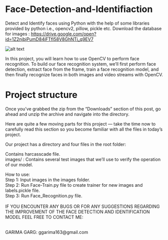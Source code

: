# Face-Detection-and-Identifiaction
Detect and Identify faces using Python with the help of some libraries provided by python i.e., opencv2, pillow, pickle etc.
Download the database for images :
https://drive.google.com/open?id=1Z2njbjPumD84iFTfl58V8GhNTi_q9EV7

<img src="https://s3-us-west-2.amazonaws.com/static.pyimagesearch.com/opencv-face-recognition/opencv_face_reco_animation.gif" alt="alt text" align="middle"/>

In this project, you will learn how to use OpenCV to perform face recognition. To build our face recognition system, we’ll first perform face detection, extract face from the frame, train a face recognition model, and then finally recognize faces in both images and video streams with OpenCV.

# Project structure
Once you’ve grabbed the zip from the “Downloads” section of this post, go ahead and unzip the archive and navigate into the directory.

Here are quite a few moving parts for this project — take the time now to carefully read this section so you become familiar with all the files in today’s project.

Our project has a directory and four files in the root folder:</br>

Contains harcasscade file. </br>
images/ : Contains several test images that we’ll use to verify the operation of our model.</br>

How to use:</br>
Step 1: Input images in the images folder.</br>
Step 2: Run Face-Train.py file to create trainer for new images and labels.pickle file.</br>
Step 3: Run Face_Recognition.py file.
</br>
</br>
IF YOU ENCOUNTER ANY BUGS OR FOR ANY SUGGESTIONS REGARDING THE IMPROVEMENT OF THE FACE DETECTION AND IDENTIFICATION MODEL FEEL FREE TO CONTACT ME:

</br>
GARIMA GARG: ggarima163@gmail.com
